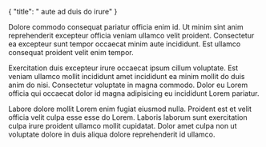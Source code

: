{
  "title": " aute ad duis do irure"
}

Dolore commodo consequat pariatur officia enim id. Ut minim sint anim reprehenderit excepteur officia veniam ullamco velit proident. Consectetur ea excepteur sunt tempor occaecat minim aute incididunt. Est ullamco consequat proident velit enim tempor.

Exercitation duis excepteur irure occaecat ipsum cillum voluptate. Est veniam ullamco mollit incididunt amet incididunt ea minim mollit do duis anim do nisi. Consectetur voluptate in magna commodo. Dolor eu Lorem officia qui occaecat dolor id magna adipisicing eu incididunt Lorem pariatur.

Labore dolore mollit Lorem enim fugiat eiusmod nulla. Proident est et velit officia velit culpa esse esse do Lorem. Laboris laborum sunt exercitation culpa irure proident ullamco mollit cupidatat. Dolor amet culpa non ut voluptate dolore in duis aliqua dolore reprehenderit id ullamco.